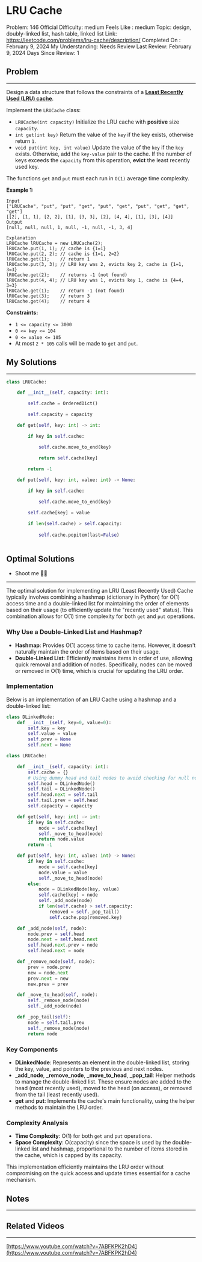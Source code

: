 # LRU Cache

Problem: 146
Official Difficulty: medium
Feels Like : medium
Topic: design, doubly-linked list, hash table, linked list
Link: https://leetcode.com/problems/lru-cache/description/
Completed On : February 9, 2024
My Understanding: Needs Review
Last Review: February 9, 2024
Days Since Review: 1

## Problem

---

Design a data structure that follows the constraints of a **[Least Recently Used (LRU) cache](https://en.wikipedia.org/wiki/Cache_replacement_policies#LRU)**.

Implement the `LRUCache` class:

- `LRUCache(int capacity)` Initialize the LRU cache with **positive** size `capacity`.
- `int get(int key)` Return the value of the `key` if the key exists, otherwise return `1`.
- `void put(int key, int value)` Update the value of the `key` if the `key` exists. Otherwise, add the `key-value` pair to the cache. If the number of keys exceeds the `capacity` from this operation, **evict** the least recently used key.

The functions `get` and `put` must each run in `O(1)` average time complexity.

**Example 1:**

```
Input
["LRUCache", "put", "put", "get", "put", "get", "put", "get", "get", "get"]
[[2], [1, 1], [2, 2], [1], [3, 3], [2], [4, 4], [1], [3], [4]]
Output
[null, null, null, 1, null, -1, null, -1, 3, 4]

Explanation
LRUCache lRUCache = new LRUCache(2);
lRUCache.put(1, 1); // cache is {1=1}
lRUCache.put(2, 2); // cache is {1=1, 2=2}
lRUCache.get(1);    // return 1
lRUCache.put(3, 3); // LRU key was 2, evicts key 2, cache is {1=1, 3=3}
lRUCache.get(2);    // returns -1 (not found)
lRUCache.put(4, 4); // LRU key was 1, evicts key 1, cache is {4=4, 3=3}
lRUCache.get(1);    // return -1 (not found)
lRUCache.get(3);    // return 3
lRUCache.get(4);    // return 4
```

**Constraints:**

- `1 <= capacity <= 3000`
- `0 <= key <= 104`
- `0 <= value <= 105`
- At most `2 * 105` calls will be made to `get` and `put`.

## My Solutions

---

```python
class LRUCache:

    def __init__(self, capacity: int):

        self.cache = OrderedDict()

        self.capacity = capacity

    def get(self, key: int) -> int:

        if key in self.cache:

            self.cache.move_to_end(key)

            return self.cache[key]

        return -1
        
    def put(self, key: int, value: int) -> None:

        if key in self.cache:

            self.cache.move_to_end(key)

        self.cache[key] = value

        if len(self.cache) > self.capacity:
            
            self.cache.popitem(last=False)
```

```python

```

## Optimal Solutions

- Shoot me 🤮🤮

---

The optimal solution for implementing an LRU (Least Recently Used) Cache typically involves combining a hashmap (dictionary in Python) for O(1) access time and a double-linked list for maintaining the order of elements based on their usage (to efficiently update the "recently used" status). This combination allows for O(1) time complexity for both `get` and `put` operations.

### Why Use a Double-Linked List and Hashmap?

- **Hashmap**: Provides O(1) access time to cache items. However, it doesn't naturally maintain the order of items based on their usage.
- **Double-Linked List**: Efficiently maintains items in order of use, allowing quick removal and addition of nodes. Specifically, nodes can be moved or removed in O(1) time, which is crucial for updating the LRU order.

### Implementation

Below is an implementation of an LRU Cache using a hashmap and a double-linked list:

```python
class DLinkedNode:
    def __init__(self, key=0, value=0):
        self.key = key
        self.value = value
        self.prev = None
        self.next = None

class LRUCache:

    def __init__(self, capacity: int):
        self.cache = {}
        # Using dummy head and tail nodes to avoid checking for null nodes
        self.head = DLinkedNode()
        self.tail = DLinkedNode()
        self.head.next = self.tail
        self.tail.prev = self.head
        self.capacity = capacity

    def get(self, key: int) -> int:
        if key in self.cache:
            node = self.cache[key]
            self._move_to_head(node)
            return node.value
        return -1

    def put(self, key: int, value: int) -> None:
        if key in self.cache:
            node = self.cache[key]
            node.value = value
            self._move_to_head(node)
        else:
            node = DLinkedNode(key, value)
            self.cache[key] = node
            self._add_node(node)
            if len(self.cache) > self.capacity:
                removed = self._pop_tail()
                self.cache.pop(removed.key)

    def _add_node(self, node):
        node.prev = self.head
        node.next = self.head.next
        self.head.next.prev = node
        self.head.next = node

    def _remove_node(self, node):
        prev = node.prev
        new = node.next
        prev.next = new
        new.prev = prev

    def _move_to_head(self, node):
        self._remove_node(node)
        self._add_node(node)

    def _pop_tail(self):
        node = self.tail.prev
        self._remove_node(node)
        return node

```

### Key Components

- **DLinkedNode**: Represents an element in the double-linked list, storing the key, value, and pointers to the previous and next nodes.
- **_add_node**, **_remove_node**, **_move_to_head**, **_pop_tail**: Helper methods to manage the double-linked list. These ensure nodes are added to the head (most recently used), moved to the head (on access), or removed from the tail (least recently used).
- **get** and **put**: Implements the cache's main functionality, using the helper methods to maintain the LRU order.

### Complexity Analysis

- **Time Complexity**: O(1) for both `get` and `put` operations.
- **Space Complexity**: O(capacity) since the space is used by the double-linked list and hashmap, proportional to the number of items stored in the cache, which is capped by its capacity.

This implementation efficiently maintains the LRU order without compromising on the quick access and update times essential for a cache mechanism.

## Notes

---

 

## Related Videos

---

[https://www.youtube.com/watch?v=7ABFKPK2hD4](https://www.youtube.com/watch?v=7ABFKPK2hD4)